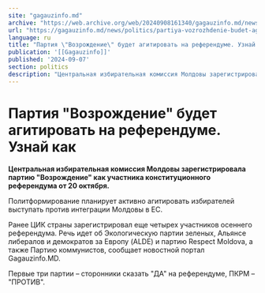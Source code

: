 ```yaml
---
site: "gagauzinfo.md"
archive: "https://web.archive.org/web/20240908161340/gagauzinfo.md/news/politics/partiya-vozrozhdenie-budet-agitirovat-na-referendume-uznai-kak"
url: "https://gagauzinfo.md/news/politics/partiya-vozrozhdenie-budet-agitirovat-na-referendume-uznai-kak"
language: ru
title: "Партия \"Возрождение\" будет агитировать на референдуме. Узнай как"
publication: '[[Gagauzinfo]]'
published: '2024-09-07'
section: politics
description: "Центральная избирательная комиссия Молдовы зарегистрировала партию \"Возрождение\" как участника конституционного референдума от 20 октября."
---
```


# Партия "Возрождение" будет агитировать на референдуме. Узнай как

**Центральная избирательная комиссия Молдовы зарегистрировала партию "Возрождение" как участника конституционного референдума от 20 октября.**

Политформирование планирует активно агитировать избирателей выступать против интеграции Молдовы в ЕС.

Ранее ЦИК страны зарегистрировал еще четырех участников осеннего референдума. Речь идет об Экологическую партии зеленых, Альянсе либералов и демократов за Европу (ALDE) и партию Respect Moldova, а также Партию коммунистов, сообщает новостной портал Gagauzinfo.MD.

Первые три партии – сторонники сказать "ДА" на референдуме, ПКРМ – "ПРОТИВ".
